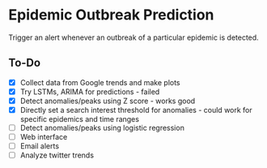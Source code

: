 # Epidemic Outbreak Prediction

Trigger an alert whenever an outbreak of a particular epidemic is detected.

## To-Do
- [x] Collect data from Google trends and make plots
- [x] Try LSTMs, ARIMA for predictions - failed
- [x] Detect anomalies/peaks using Z score - works good
- [x] Directly set a search interest threshold for anomalies - could work for specific epidemics and time ranges
- [ ] Detect anomalies/peaks using logistic regression
- [ ] Web interface
- [ ] Email alerts
- [ ] Analyze twitter trends